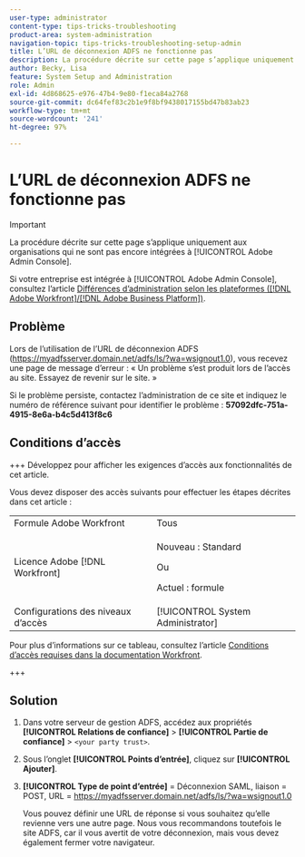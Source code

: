 ```yaml
---
user-type: administrator
content-type: tips-tricks-troubleshooting
product-area: system-administration
navigation-topic: tips-tricks-troubleshooting-setup-admin
title: L’URL de déconnexion ADFS ne fonctionne pas
description: La procédure décrite sur cette page s’applique uniquement aux organisations qui ne sont pas encore intégrées à Adobe Admin Console.
author: Becky, Lisa
feature: System Setup and Administration
role: Admin
exl-id: 4d868625-e976-47b4-9e80-f1eca84a2768
source-git-commit: dc64fef83c2b1e9f8bf9438017155bd47b83ab23
workflow-type: tm+mt
source-wordcount: '241'
ht-degree: 97%

---
```


# L’URL de déconnexion ADFS ne fonctionne pas

<!-- Audited: 1/2024 -->

>[!IMPORTANT]
>
>La procédure décrite sur cette page s’applique uniquement aux organisations qui ne sont pas encore intégrées à [!UICONTROL Adobe Admin Console].
>
>Si votre entreprise est intégrée à [!UICONTROL Adobe Admin Console], consultez l’article [Différences d’administration selon les plateformes ([!DNL Adobe Workfront]/[!DNL Adobe Business Platform])](../../administration-and-setup/get-started-wf-administration/actions-in-admin-console.md).

## Problème

Lors de l’utilisation de l’URL de déconnexion ADFS (https://myadfsserver.domain.net/adfs/ls/?wa=wsignout1.0), vous recevez une page de message d’erreur : « Un problème s’est produit lors de l’accès au site. Essayez de revenir sur le site. »

Si le problème persiste, contactez l’administration de ce site et indiquez le numéro de référence suivant pour identifier le problème : **57092dfc-751a-4915-8e6a-b4c5d413f8c6**

## Conditions d’accès

+++ Développez pour afficher les exigences d’accès aux fonctionnalités de cet article.

Vous devez disposer des accès suivants pour effectuer les étapes décrites dans cet article :

<table style="table-layout:auto"> 
 <col> 
 <col> 
 <tbody> 
  <tr> 
   <td role="rowheader">Formule Adobe Workfront</td> 
   <td>Tous</td> 
  </tr> 
  <tr> 
   <td role="rowheader">Licence Adobe [!DNL Workfront]</td> 
   <td> 
   <p>Nouveau : Standard</p>
   Ou
   <p>Actuel : formule</p></td> 
  </tr> 
  <tr> 
   <td role="rowheader">Configurations des niveaux d’accès</td> 
   <td>[!UICONTROL System Administrator]</td>  
  </tr> 
 </tbody> 
</table>

Pour plus d’informations sur ce tableau, consultez l’article [Conditions d’accès requises dans la documentation Workfront](/help/quicksilver/administration-and-setup/add-users/access-levels-and-object-permissions/access-level-requirements-in-documentation.md).

+++

## Solution

1. Dans votre serveur de gestion ADFS, accédez aux propriétés **[!UICONTROL Relations de confiance]** > **[!UICONTROL Partie de confiance]** > `<your party trust>`.

1. Sous l’onglet **[!UICONTROL Points d’entrée]**, cliquez sur **[!UICONTROL Ajouter]**.

1. **[!UICONTROL Type de point d’entrée]** = Déconnexion SAML, liaison = POST, URL = https://myadfsserver.domain.net/adfs/ls/?wa=wsignout1.0

   Vous pouvez définir une URL de réponse si vous souhaitez qu’elle revienne vers une autre page. Nous vous recommandons toutefois le site ADFS, car il vous avertit de votre déconnexion, mais vous devez également fermer votre navigateur.
